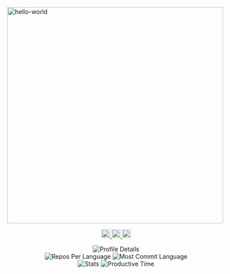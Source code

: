 <img align="center" width="500" src="./images/hello_world.png" alt="hello-world" />
<p align="center">
  <a href="https://github.com/koki-maekawa">
    <img height="20" src="https://komarev.com/ghpvc/?username=koki-maekawa&color=blueviolet" />
  </a>
  <a href="https://zenn.dev/koki33">
    <img height="20" src="https://badgen.org/img/zenn/koki33/articles?style=plastic" alt="Articles" />
  </a>
  <a href="https://zenn.dev/koki33?tab=scraps">
    <img height="20" src="https://badgen.org/img/zenn/koki33/scraps?style=plastic" alt="Scraps" />
  </a>
</p>

<div align="center">
  <img src="http://github-profile-summary-cards.vercel.app/api/cards/profile-details?username=koki-maekawa&theme=solarized" alt="Profile Details" />
  <br/>
  <img src="http://github-profile-summary-cards.vercel.app/api/cards/repos-per-language?username=koki-maekawa&theme=solarized" alt="Repos Per Language" />
  <img src="http://github-profile-summary-cards.vercel.app/api/cards/most-commit-language?username=koki-maekawa&theme=solarized" alt="Most Commit Language" />
  <br/>
  <img src="http://github-profile-summary-cards.vercel.app/api/cards/stats?username=koki-maekawa&theme=solarized" alt="Stats" />
  <img src="http://github-profile-summary-cards.vercel.app/api/cards/productive-time?username=koki-maekawa&theme=solarized&utcOffset=9" alt="Productive Time" />
</div>
